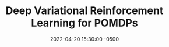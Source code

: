 ---
layout: post
title: Deep Variational Reinforcement Learning for POMDPs
authors: Maximilian Igl, Luisa Zintgraf, Tuan Anh Le, Frank Wood, Shimon Whiteson
venue: ICML 2018
published: 2018-
link: https://arxiv.org/abs/1806.02426
date: 2022-04-20 15:30:00 -0500
location: Online
leader: Yohei Hayamizu
tags:
- Learning
---